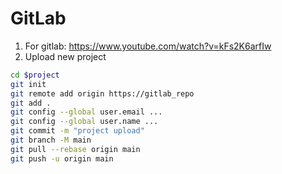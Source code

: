# GitLab

1. For gitlab: https://www.youtube.com/watch?v=kFs2K6arfIw
2. Upload new project
```bash
cd $project
git init
git remote add origin https://gitlab_repo
git add .
git config --global user.email ...
git config --global user.name ...
git commit -m "project upload"
git branch -M main
git pull --rebase origin main
git push -u origin main
```
